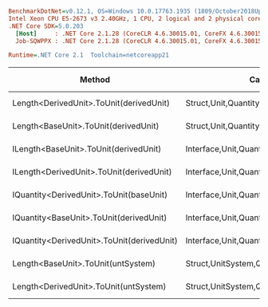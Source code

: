 ``` ini

BenchmarkDotNet=v0.12.1, OS=Windows 10.0.17763.1935 (1809/October2018Update/Redstone5), VM=Hyper-V
Intel Xeon CPU E5-2673 v3 2.40GHz, 1 CPU, 2 logical and 2 physical cores
.NET Core SDK=5.0.203
  [Host]     : .NET Core 2.1.28 (CoreCLR 4.6.30015.01, CoreFX 4.6.30015.01), X64 RyuJIT
  Job-SQWPPX : .NET Core 2.1.28 (CoreCLR 4.6.30015.01, CoreFX 4.6.30015.01), X64 RyuJIT

Runtime=.NET Core 2.1  Toolchain=netcoreapp21  

```
|                                     Method |                                  Categories |      Mean |    Error |   StdDev |   StdErr |       Min |       Max |    Median | Ratio | MannWhitney(5%) | RatioSD |  Gen 0 | Gen 1 | Gen 2 | Allocated |
|------------------------------------------- |-------------------------------------------- |----------:|---------:|---------:|---------:|----------:|----------:|----------:|------:|---------------- |--------:|-------:|------:|------:|----------:|
|    Length&lt;DerivedUnit&gt;.ToUnit(derivedUnit) |       Struct,Unit,Quantity,Micro,Conversion |  20.97 ns | 0.328 ns | 0.307 ns | 0.079 ns |  20.63 ns |  21.59 ns |  20.91 ns |  0.98 |            Same |    0.02 |      - |     - |     - |         - |
|       Length&lt;BaseUnit&gt;.ToUnit(derivedUnit) |       Struct,Unit,Quantity,Micro,Conversion |  21.36 ns | 0.336 ns | 0.314 ns | 0.081 ns |  20.93 ns |  22.00 ns |  21.27 ns |  1.00 |            Base |    0.00 |      - |     - |     - |         - |
|      ILength&lt;BaseUnit&gt;.ToUnit(derivedUnit) |    Interface,Unit,Quantity,Micro,Conversion |  30.45 ns | 0.444 ns | 0.394 ns | 0.105 ns |  29.78 ns |  31.24 ns |  30.53 ns |  1.43 |          Slower |    0.03 | 0.0050 |     - |     - |      32 B |
|   ILength&lt;DerivedUnit&gt;.ToUnit(derivedUnit) |    Interface,Unit,Quantity,Micro,Conversion |  30.65 ns | 0.605 ns | 0.566 ns | 0.146 ns |  29.89 ns |  31.75 ns |  30.56 ns |  1.44 |          Slower |    0.04 | 0.0050 |     - |     - |      32 B |
|    IQuantity&lt;DerivedUnit&gt;.ToUnit(baseUnit) |    Interface,Unit,Quantity,Micro,Conversion | 107.96 ns | 2.102 ns | 1.966 ns | 0.508 ns | 104.96 ns | 110.50 ns | 108.36 ns |  5.06 |          Slower |    0.12 | 0.0049 |     - |     - |      32 B |
|    IQuantity&lt;BaseUnit&gt;.ToUnit(derivedUnit) |    Interface,Unit,Quantity,Micro,Conversion | 115.93 ns | 1.596 ns | 1.415 ns | 0.378 ns | 113.66 ns | 118.75 ns | 115.63 ns |  5.43 |          Slower |    0.10 | 0.0048 |     - |     - |      33 B |
| IQuantity&lt;DerivedUnit&gt;.ToUnit(derivedUnit) |    Interface,Unit,Quantity,Micro,Conversion | 134.16 ns | 2.299 ns | 2.150 ns | 0.555 ns | 130.93 ns | 137.55 ns | 134.08 ns |  6.28 |          Slower |    0.10 | 0.0049 |     - |     - |      32 B |
|         Length&lt;BaseUnit&gt;.ToUnit(untSystem) | Struct,UnitSystem,Quantity,Micro,Conversion | 548.14 ns | 6.900 ns | 6.454 ns | 1.666 ns | 539.05 ns | 561.32 ns | 547.23 ns | 25.67 |          Slower |    0.41 | 0.0288 |     - |     - |     192 B |
|      Length&lt;DerivedUnit&gt;.ToUnit(untSystem) | Struct,UnitSystem,Quantity,Micro,Conversion | 562.37 ns | 5.340 ns | 4.995 ns | 1.290 ns | 554.02 ns | 569.35 ns | 562.09 ns | 26.34 |          Slower |    0.47 | 0.0288 |     - |     - |     192 B |
